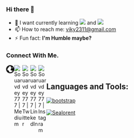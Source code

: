 <!-- <p align="center">
  <img src="Github.png" width="100%" title="Intro Card" alt="Intro Card">
</p> -->

### Hi there 👋
- 🌱 I want currently learning <img src="https://img.shields.io/badge/-Flutter-3a495d?style=flat&logo=flutter&logoColor=67b7f7"> and <img src="https://upload.wikimedia.org/wikipedia/commons/thumb/9/9a/Laravel.svg/1200px-Laravel.svg.png" width="2%"/>
- 📫 How to reach me: viky2311@gmail.com
- ⚡ Fun fact: **I'm Humble maybe?**

### Connect With Me.

[<img align="left" alt="Souarvdey777" width="22px" src="https://raw.githubusercontent.com/iconic/open-iconic/master/svg/globe.svg" />][website]
[<img align="left" alt="Souarvdey777 | Medium" width="22px" src="https://cdn.jsdelivr.net/npm/simple-icons@v3/icons/medium.svg" />][medium]
[<img align="left" alt="Souarvdey777 | Twitter" width="22px" src="https://cdn.jsdelivr.net/npm/simple-icons@v3/icons/twitter.svg" />][twitter]
[<img align="left" alt="Souarvdey777 | LinkedIn" width="22px" src="https://cdn.jsdelivr.net/npm/simple-icons@v3/icons/linkedin.svg" />][linkedin]
[<img align="left" alt="Souarvdey777 | Instagram" width="22px" src="https://cdn.jsdelivr.net/npm/simple-icons@v3/icons/instagram.svg" />][instagram]

<br/>

<h2 align="left">Languages and Tools:</h2>
<p align="left"> <a href="https://dart.dev/" target="_blank" rel="noreferrer"> 
  <img src="https://codeacademy.sarutech.com/assets/icons/dart.png" alt="bootstrap" width="60" >

<p align="left">
  <img align="center" src="https://github-readme-stats.vercel.app/api?username=Sealorent&bg_color=071A2C&icon_color=4194FD&show_icons=true&count_private=true&theme=tokyonight&line_height=27&text_color=FFFFFF" alt="Sealorent"/>
</p>

<!--
**Sealorent/sealorent** is a ✨ _special_ ✨ repository because its `README.md` (this file) appears on your GitHub profile.

Here are some ideas to get you started:
🌱 I want to learn <img src="https://img.shields.io/badge/-Flutter-3a495d?style=flat&logo=flutter&logoColor=67b7f7"> and <img src="http://img.shields.io/badge/-Deno-black?style=flat&logo=deno&logoColor=white"/>
- 🌱 I’m currently learning ...
- 👯 I’m looking to collaborate on ...
- 🤔 I’m looking for help with ...
- 💬 Ask me about ...
- 📫 How to reach me: ...
- 😄 Pronouns: ...
- ⚡ Fun fact: ...
-->
[website]: https://souravdey777.github.io/Portfolio/
[linkedin]: https://www.linkedin.com/in/viky-lorent-sea-putra-9a5371140/
[twitter]: https://twitter.com/Sealorentp
[youtube]: https://www.youtube.com/channel/UCnR_Ua0yUDOtq76VkrQ4Pjw
[instagram]: https://www.instagram.com/sealorent/
[medium]: https://medium.com/@viky2311lorent
